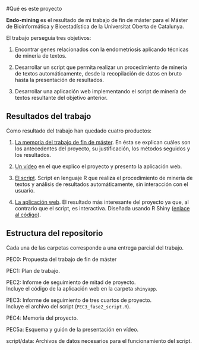 #Qué es este proyecto

**Endo-mining** es el resultado de mi trabajo de fin de máster para el Máster de Bioinformática y Bioestadística de la Universitat Oberta de Catalunya.

El trabajo perseguía tres objetivos:

1. Encontrar genes relacionados con la endometriosis aplicando técnicas de minería de textos.

2. Desarrollar un script que permita realizar un procedimiento de minería de textos automáticamente, desde la recopilación de datos en bruto hasta la presentación de resultados.

3. Desarrollar una aplicación web implementando el script de minería de textos resultante del objetivo anterior.


## Resultados del trabajo

Como resultado del trabajo han quedado cuatro productos:

1. [La memoria del trabajo de fin de máster](https://github.com/jorgevallejo/endometriosis-text-mining/blob/master/PEC4/vallejo_ortega_jorge_Memoria_PEC4_20210608.pdf). En ésta se explican cuáles son los antecedentes del proyecto, su justificación, los métodos seguidos y los resultados.

2. [Un vídeo](http://hdl.handle.net/10609/133006) en el que explico el proyecto y presento la aplicación web.

3. [El script](https://github.com/jorgevallejo/endometriosis-text-mining/blob/master/PEC2/PEC2_fase1_script.R). Script en lenguaje R que realiza el procedimiento de minería de textos y análisis de resultados automáticamente, sin interacción con el usuario.

4. [La aplicación web](https://endo-mining.shinyapps.io/shinyapp/). El resultado más interesante del proyecto ya que, al contrario que el script, es interactiva. Diseñada usando R Shiny ([enlace al código](https://github.com/jorgevallejo/endometriosis-text-mining/tree/master/PEC2/shinyapp)).



## Estructura del repositorio

Cada una de las carpetas corresponde a una entrega parcial del trabajo.

PEC0: Propuesta del trabajo de fin de máster

PEC1: Plan de trabajo.

PEC2: Informe de seguimiento de mitad de proyecto.  \
    Incluye el código de la aplicación web en la carpeta `shinyapp`.

PEC3: Informe de seguimiento de tres cuartos de proyecto.  \
    Incluye el archivo del script (`PEC3_fase2_script.R`).

PEC4: Memoria del proyecto.

PEC5a: Esquema y guión de la presentación en vídeo.

script/data: Archivos de datos necesarios para el funcionamiento del script.